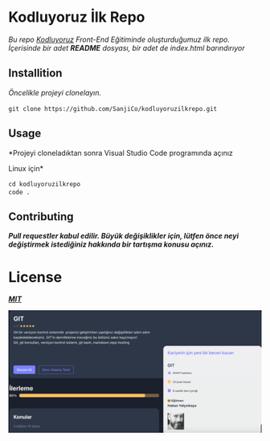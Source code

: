 # **Kodluyoruz İlk Repo**
*Bu repo [Kodluyoruz](https://kodluyoruz.org) Front-End Eğitiminde oluşturduğumuz ilk repo. İçerisinde bir adet **README** dosyası, bir adet de index.html barındırıyor*

## **Installition**

*Öncelikle projeyi clonelayın.*

``git clone https://github.com/SanjiCo/kodluyoruzilkrepo.git``

## **Usage**

*Projeyi cloneladıktan sonra Visual Studio Code programında açınız

Linux için*

```
cd kodluyoruzilkrepo 
code .
```

## **Contributing**

***Pull requestler kabul edilir. Büyük değişiklikler için, lütfen önce neyi değiştirmek istediğiniz hakkında bir tartışma konusu açınız.***

# **License**

[***MIT***]()

![GIT](image.png)